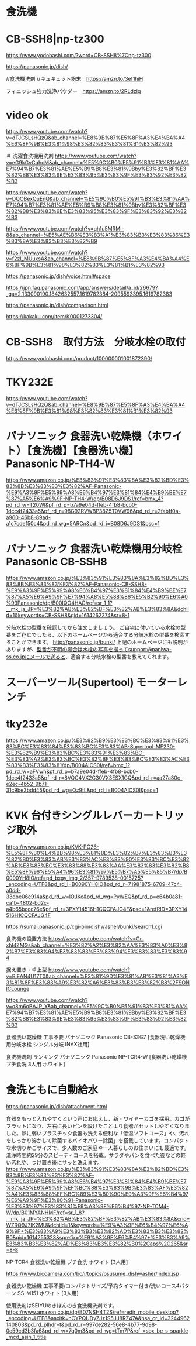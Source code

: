 
# 食洗機
# CB-SSH8|np-tz300
https://www.yodobashi.com/?word=CB-SSH8%7Cnp-tz300

https://panasonic.jp/dish/

//食洗機洗剤
//キュキュット粉末　https://amzn.to/3ef1hiH​

フィニッシュ強力洗浄パウダー　https://amzn.to/2RLdzIg

# video ok
https://www.youtube.com/watch?v=dTJCSLsHQzQ&ab_channel=%E8%9B%87%E5%8F%A3%E4%BA%A4%E6%8F%9B%E3%81%98%E3%82%83%E3%81%B1%E3%82%93

＃ 洗濯食洗機用洗剤
https://www.youtube.com/watch?v=eG9kGvCqhcM&ab_channel=%E5%9C%B0%E5%91%B3%E3%81%AA%E7%94%B7%E3%81%AE%E5%B9%B8%E3%81%9Bby%E3%82%BF%E3%82%B8%E3%83%9E%E3%83%95%E3%83%9F%E3%83%92%E3%82%B3

https://www.youtube.com/watch?v=DQOBexQuEnQ&ab_channel=%E5%9C%B0%E5%91%B3%E3%81%AA%E7%94%B7%E3%81%AE%E5%B9%B8%E3%81%9Bby%E3%82%BF%E3%82%B8%E3%83%9E%E3%83%95%E3%83%9F%E3%83%92%E3%82%B3

https://www.youtube.com/watch?v=qh1u5MRMi-8&ab_channel=%E5%AE%B6%E3%83%A1%E3%83%B3%E3%83%86%E3%83%8A%E3%83%B3%E3%82%B9

https://www.youtube.com/watch?v=f2zI_MUuxsA&ab_channel=%E8%9B%87%E5%8F%A3%E4%BA%A4%E6%8F%9B%E3%81%98%E3%82%83%E3%81%B1%E3%82%93

https://panasonic.jp/dish/voice.html#space

https://jpn.faq.panasonic.com/app/answers/detail/a_id/26679?_ga=2.133090190.1842632557.1619782384-2095593395.1619782383


https://panasonic.jp/dish/comparison.html

https://kakaku.com/item/K0001273304/

# CB-SSH8　取付方法　分岐水栓の取付 
https://www.yodobashi.com/product/100000001001872390/

# TKY232E
https://www.youtube.com/watch?v=dTJCSLsHQzQ&ab_channel=%E8%9B%87%E5%8F%A3%E4%BA%A4%E6%8F%9B%E3%81%98%E3%82%83%E3%81%B1%E3%82%93

# パナソニック 食器洗い乾燥機（ホワイト）【食洗機】【食器洗い機】 Panasonic NP-TH4-W
https://www.amazon.co.jp/%E3%83%91%E3%83%8A%E3%82%BD%E3%83%8B%E3%83%83%E3%82%AF-Panasonic-%E9%A3%9F%E5%99%A8%E6%B4%97%E3%81%84%E4%B9%BE%E7%87%A5%E6%A9%9F-NP-TH4-W/dp/B08D6J9DS1/ref=bmx_4?pd_rd_w=T20Wl&pf_rd_p=b7a9e04d-ffeb-4fb8-bcb0-1dcc4f2433a5&pf_rd_r=98G92RVWBP38Z5T0VW96&pd_rd_r=2fabff0a-a960-46b8-89ad-a1c7cdef50c4&pd_rd_wg=5ARCn&pd_rd_i=B08D6J9DS1&psc=1

# パナソニック 食器洗い乾燥機用分岐栓Panasonic CB-SSH8
https://www.amazon.co.jp/%E3%83%91%E3%83%8A%E3%82%BD%E3%83%8B%E3%83%83%E3%82%AF-Panasonic-CB-SSH8-%E9%A3%9F%E5%99%A8%E6%B4%97%E3%81%84%E4%B9%BE%E7%87%A5%E6%A9%9F%E7%94%A8%E5%88%86%E5%B2%90%E6%A0%93Panasonic/dp/B00IQO4HAG/ref=sr_1_1?__mk_ja_JP=%E3%82%AB%E3%82%BF%E3%82%AB%E3%83%8A&dchild=1&keywords=CB-SSH8&qid=1614262274&sr=8-1


分岐水栓の型番を確認してから注文しましょう。
ご自宅に付いている水栓の型番をご存じでしたら、以下のホームページから適合する分岐水栓の型番を検索することができます。
http://panasonic.jp/bunki/
上記のホームページにも説明がありますが、型番が不明の場合は水栓の写真を撮ってsupport@naniwa-ss.co.jpにメールで送ると、適合する分岐水栓の型番を教えてくれます。

# スーパーツール(Supertool) モーターレンチ
# tky232e
https://www.amazon.co.jp/%E3%82%B9%E3%83%BC%E3%83%91%E3%83%BC%E3%83%84%E3%83%BC%E3%83%AB-Supertool-MF230-%E3%82%B9%E3%83%BC%E3%83%91%E3%83%BC-%E3%83%A2%E3%83%BC%E3%82%BF%E3%83%BC%E3%83%AC%E3%83%B3%E3%83%81/dp/B004AICS0I/ref=bmx_1?pd_rd_w=aFVwh&pf_rd_p=b7a9e04d-ffeb-4fb8-bcb0-1dcc4f2433a5&pf_rd_r=8VQC4VX2G30VX3ESX1GQ&pd_rd_r=aa27a80c-e2ec-4b52-9b71-31c9be3bdd45&pd_rd_wg=Qz9tL&pd_rd_i=B004AICS0I&psc=1

# KVK 台付きシングルレバーカートリッジ取外
https://www.amazon.co.jp/KVK-PG26-%E5%8F%B0%E4%BB%98%E3%81%8D%E3%82%B7%E3%83%B3%E3%82%B0%E3%83%AB%E3%83%AC%E3%83%90%E3%83%BC%E3%82%AB%E3%83%BC%E3%83%88%E3%83%AA%E3%83%83%E3%82%B8%E5%8F%96%E5%A4%96%E3%81%97%E5%B7%A5%E5%85%B7/dp/B0090YH8IO/ref=pd_bxgy_img_2/357-9789538-0015725?_encoding=UTF8&pd_rd_i=B0090YH8IO&pd_rd_r=71981875-6709-47c4-a0dd-33dbe06e914a&pd_rd_w=lOJKc&pd_rd_wg=PyWEQ&pf_rd_p=e64b0a81-ca1b-4802-bd2c-a4b65bccc76e&pf_rd_r=3PXY14516H1CQCFAJG4F&psc=1&refRID=3PXY14516H1CQCFAJG4F

https://sumai.panasonic.jp/cgi-bin/dishwasher/bunki/search1.cgi



食洗機の設置方法
https://www.youtube.com/watch?v=Gr-xhl4ZMGs&ab_channel=%E3%82%A2%E3%82%AA%E3%83%A0%E3%82%B7%E3%83%94%E3%83%83%E3%83%94%E3%83%83%E3%83%94

据え置き・卓上型
https://www.youtube.com/watch?v=BlEAN4U17T0&ab_channel=%E3%81%9D%E3%81%AB%E3%81%A3%E3%81%8F%E3%83%A9%E3%82%A6%E3%83%B3%E3%82%B8%2FSONICLounge

https://www.youtube.com/watch?v=o8m6oBAJP_Y&ab_channel=%E5%9C%B0%E5%91%B3%E3%81%AA%E7%94%B7%E3%81%AE%E5%B9%B8%E3%81%9Bby%E3%82%BF%E3%82%B8%E3%83%9E%E3%83%95%E3%83%9F%E3%83%92%E3%82%B3

食器洗い乾燥機 工事不要 
パナソニック Panasonic
CB-SXG7 [食器洗い乾燥機用分岐水栓 シングル分岐 INAX社用]

食洗機洗剤 ランキング
パナソニック Panasonic
NP-TCR4-W [食器洗い乾燥機 プチ食洗 3人用 ホワイト]

# 食洗ともに自動給水
https://panasonic.jp/dish/attachment.html

食器をもっと入れやすくという声にお応えし、新・ワイヤーカゴを採用。カゴがフラットになり、左右に長いピンを設けたことより食器がセットしやすくなりました。熱に弱いプラスチック食器も洗える便利な「低温ソフトコース」や、汚れをしっかり溶かして除菌するバイオパワー除菌」を搭載しています。コンパクトな水切りかごサイズで、少人数のご家庭や一人暮らしのお住まいにも最適です。洗浄時間約29分のスピーディコースを搭載。サラダやパンを食べた後などの軽い汚れや、つけ置き後にサッと洗えます。
https://www.amazon.co.jp/%E3%83%91%E3%83%8A%E3%82%BD%E3%83%8B%E3%83%83%E3%82%AF-%E9%A3%9F%E5%99%A8%E6%B4%97%E3%81%84%E4%B9%BE%E7%87%A5%E6%A9%9F%EF%BC%88%E3%83%9B%E3%83%AF%E3%82%A4%E3%83%88%EF%BC%89%E3%80%90%E9%A3%9F%E6%B4%97%E6%A9%9F%E3%80%91-Panasonic-%E3%83%97%E3%83%81%E9%A3%9F%E6%B4%97-NP-TCM4-W/dp/B01MYANHMF/ref=sr_1_8?__mk_ja_JP=%E3%82%AB%E3%82%BF%E3%82%AB%E3%83%8A&crid=WZRQ9J7IK2MU&dchild=1&keywords=%E9%A3%9F%E6%B4%97%E6%A9%9F+%E3%83%A9%E3%83%B3%E3%82%AD%E3%83%B3%E3%82%B0&qid=1614255323&sprefix=%E9%A3%9F%E6%B4%97+%E3%83%A9%E3%83%B3%E3%82%AD%E3%83%B3%E3%82%B0%2Caps%2C265&sr=8-8


NP-TCR4 食器洗い乾燥機 プチ食洗 ホワイト [3人用]

https://www.biccamera.com/bc/i/topics/osusume_dishwasher/index.jsp

食器洗い乾燥機 工事不要/コンパクトサイズ/予約タイマー付き/洗いコース4パターン SS-M151 ホワイト [3人用]

使用洗剤はSEIYUのきほんのき食洗機洗剤です。
https://www.amazon.co.jp/dp/B07NSH4T2S/ref=redir_mobile_desktop?_encoding=UTF8&aaxitk=hCYPQUDyZJz1S5JJ8RZ47A&hsa_cr_id=3244962140803&pd_rd_plhdr=t&pd_rd_r=997de282-56e8-4b77-9d98-0c59cd3b3fa6&pd_rd_w=7q0m3&pd_rd_wg=tTm7P&ref_=sbx_be_s_sparkle_mcd_asin_1_title
